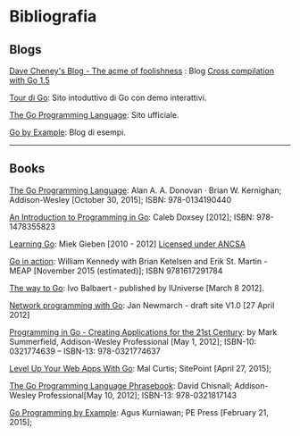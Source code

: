Bibliografia
============

Blogs
-----

[Dave Cheney's Blog - The acme of foolishness](http://dave.cheney.net/) : Blog [Cross compilation with Go 1.5](http://dave.cheney.net/2015/08/22/cross-compilation-with-go-1-5)

[Tour di Go](https://go-tour-ita.appspot.com/welcome/1): Sito intoduttivo di Go con demo interattivi.

[The Go Programming Language](https://golang.org/): Sito ufficiale.

[Go by Example](https://gobyexample.com/): Blog di esempi.

---

Books
-----

[The Go Programming Language](http://www.gopl.io/): Alan A. A. Donovan · Brian W. Kernighan; Addison-Wesley [October 30, 2015]; ISBN: 978-0134190440

[An Introduction to Programming in Go](http://www.golang-book.com/books/intro): Caleb Doxsey [2012]; ISBN: 978-1478355823

[Learning Go](http://miek.nl/downloads/2015/go.pdf): Miek Gieben [2010 - 2012] [Licensed under ANCSA](http://creativecommons.org/licenses/by-nc-sa/3.0/)

[Go in action](https://www.manning.com/books/go-in-action): William Kennedy with Brian Ketelsen and Erik St. Martin - MEAP [November 2015 (estimated)]; ISBN 9781617291784

[The way to Go](https://sites.google.com/site/thewaytogo2012/): Ivo Balbaert - published by IUniverse [March 8 2012].

[Network programming with Go](https://jan.newmarch.name/go/): Jan Newmarch - draft site V1.0 [27 April 2012]

[Programming in Go - Creating Applications for the 21st Century](http://www.qtrac.eu/gobook.html): by Mark Summerfield, Addison-Wesley Professional [May 1, 2012]; ISBN-10: 0321774639 – ISBN-13: 978-0321774637

[Level Up Your Web Apps With Go](https://www.sitepoint.com/premium/books/level-up-your-web-apps-with-go): Mal Curtis; SitePoint [April 27, 2015];

[The Go Programming Language Phrasebook](http://www.amazon.com/Programming-Language-Phrasebook-Developers-Library/dp/0321817141/ref=asap_bc?ie=UTF8): David Chisnall; Addison-Wesley Professional[May 10, 2012]; ISBN-13: 978-0321817143

[Go Programming by Example](http://www.amazon.com/Go-Programming-Example-Agus-Kurniawan-ebook/dp/B00TWLZVQQ): Agus Kurniawan; PE Press [February 21, 2015];
